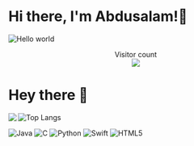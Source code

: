 # Hi there, I'm Abdusalam!👋

<img src="https://raw.githubusercontent.com/sagar-viradiya/sagar-viradiya/master/resources/banner.png" alt="Hello world">

<p align="center"> 
  Visitor count<br>
  <img src="https://profile-counter.glitch.me/abdusalam01/count.svg" />
</p>

<!--# 📚 Blog posts
 BLOG-POST-LIST:START -->
<!-- BLOG-POST-LIST:END -->
# Hey there :wave:

![Top Langs](https://github-readme-stats.vercel.app/api/top-langs/?username=abdusalam01&langs_count=8)
<img align="left" width="%" src="https://github-readme-stats.vercel.app/api?username=abdusalam&show_icons=true&theme=tokyonight" /> <br>

![Java](https://img.shields.io/badge/java-%23ED8B00.svg?style=for-the-badge&logo=java&logoColor=white)
![C](https://img.shields.io/badge/c-%2300599C.svg?style=for-the-badge&logo=c&logoColor=white)
![Python](https://img.shields.io/badge/python-3670A0?style=for-the-badge&logo=python&logoColor=ffdd54)
![Swift](https://img.shields.io/badge/swift-F54A2A?style=for-the-badge&logo=swift&logoColor=white)
![HTML5](https://img.shields.io/badge/html5-%23E34F26.svg?style=for-the-badge&logo=html5&logoColor=white)


<!-- 
<p align="left"> 
  <img src="https://raw.githubusercontent.com/devicons/devicon/master/icons/java/java-original.svg" alt="java" width="60" height="40"/>
  <img src="https://raw.githubusercontent.com/devicons/devicon/master/icons/c/c-original.svg" alt="c" width="60" height="40"/>
  <img src="https://raw.githubusercontent.com/devicons/devicon/master/icons/python/python-original.svg" alt="python" width="60" height="40"/>
  <img src="https://raw.githubusercontent.com/devicons/devicon/master/icons/html5/html5-original-wordmark.svg" alt="html5" width="60" height="40"/>
  <img src="https://raw.githubusercontent.com/devicons/devicon/master/icons/swift/swift-original.svg" alt="swift" width="60" height="40"/> 
</p>
-->



<!--
**Abdusalam01/abdusalam01** is a ✨ _special_ ✨ repository because its `README.md` (this file) appears on your GitHub profile.

Here are some ideas to get you started:

- 🔭 I’m currently working on ...
- 🌱 I’m currently learning ...
- 👯 I’m looking to collaborate on ...
- 🤔 I’m looking for help with ...
- 💬 Ask me about ...
- 📫 How to reach me: ...
- 😄 Pronouns: ...
- ⚡ Fun fact: ...
-->

